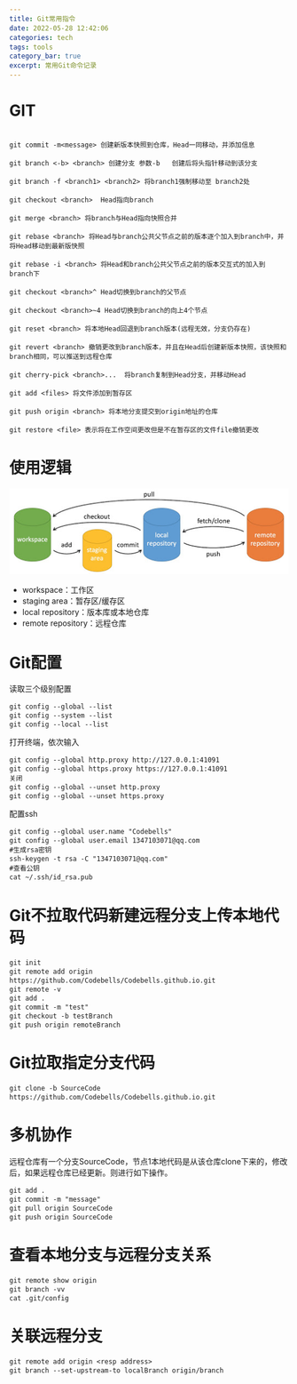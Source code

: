 ```yaml
---
title: Git常用指令
date: 2022-05-28 12:42:06
categories: tech
tags: tools
category_bar: true
excerpt: 常用Git命令记录
---
```


# GIT 

```

git commit -m<message> 创建新版本快照到仓库，Head一同移动，并添加信息

git branch <-b> <branch> 创建分支 参数-b   创建后将头指针移动到该分支

git branch -f <branch1> <branch2> 将branch1强制移动至 branch2处

git checkout <branch>  Head指向branch 

git merge <branch> 将branch与Head指向快照合并

git rebase <branch> 将Head与branch公共父节点之前的版本逐个加入到branch中，并将Head移动到最新版快照

git rebase -i <branch> 将Head和branch公共父节点之前的版本交互式的加入到branch下

git checkout <branch>^ Head切换到branch的父节点

git checkout <branch>~4 Head切换到branch的向上4个节点

git reset <branch> 将本地Head回退到branch版本(远程无效，分支仍存在)

git revert <branch> 撤销更改到branch版本，并且在Head后创建新版本快照，该快照和branch相同，可以推送到远程仓库

git cherry-pick <branch>...  将branch复制到Head分支，并移动Head

git add <files> 将文件添加到暂存区

git push origin <branch> 将本地分支提交到origin地址的仓库

git restore <file> 表示将在工作空间更改但是不在暂存区的文件file撤销更改
```

# 使用逻辑

![Git大致图](./git/git-command.jpg)



- workspace：工作区
- staging area：暂存区/缓存区
- local repository：版本库或本地仓库
- remote repository：远程仓库

# Git配置

读取三个级别配置

```shell
git config --global --list
git config --system --list
git config --local --list
```

打开终端，依次输入

```shell
git config --global http.proxy http://127.0.0.1:41091
git config --global https.proxy https://127.0.0.1:41091
关闭
git config --global --unset http.proxy
git config --global --unset https.proxy
```
配置ssh
```shell
git config --global user.name "Codebells"
git config --global user.email 1347103071@qq.com
#生成rsa密钥
ssh-keygen -t rsa -C "1347103071@qq.com"
#查看公钥
cat ~/.ssh/id_rsa.pub
```



# Git不拉取代码新建远程分支上传本地代码

```shell
git init
git remote add origin https://github.com/Codebells/Codebells.github.io.git
git remote -v
git add .
git commit -m "test"
git checkout -b testBranch
git push origin remoteBranch
```

# Git拉取指定分支代码

```
git clone -b SourceCode https://github.com/Codebells/Codebells.github.io.git
```

# 多机协作

远程仓库有一个分支SourceCode，节点1本地代码是从该仓库clone下来的，修改后，如果远程仓库已经更新。则进行如下操作。

```
git add .
git commit -m "message"
git pull origin SourceCode
git push origin SourceCode
```

# 查看本地分支与远程分支关系

```
git remote show origin
git branch -vv
cat .git/config
```

# 关联远程分支

```
git remote add origin <resp address>
git branch --set-upstream-to localBranch origin/branch
```

